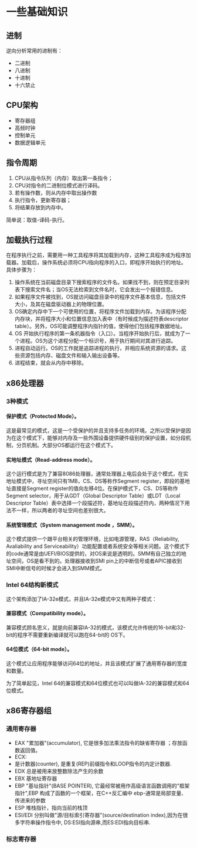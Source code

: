 # 一些基础知识

## 进制

逆向分析常用的进制有：
- 二进制
- 八进制
- 十进制
- 十六禁止

## CPU架构

- 寄存器组
- 高频时钟
- 控制单元
- 数据逻辑单元

## 指令周期

1. CPU从指令队列（内存）取出第一条指令；
2. CPU对指令的二进制位模式进行译码。
3. 若有操作数，则从内存中取出操作数
4. 执行指令，更新寄存器；
5. 将结果存放到内存中。

简单说：取值-译码-执行。

## 加载执行过程

在程序执行之前，需要用一种工具程序将其加载到内存，这种工具程序成为程序加载器。加载后，操作系统必须将CPU指向程序的入口，即程序开始执行的地址。具体步骤为：

1. 操作系统在当前磁盘目录下搜索程序的文件名。如果找不到，则在预定目录列表下搜索文件名；当OS无法检索到文件名时，它会发出一个报错信息。
2. 如果程序文件被找到，OS就访问磁盘目录中的程序文件基本信息，包括文件大小，及其在磁盘驱动器上的物理位置。
3. OS确定内存中下一个可使用的位置，将程序文件加载到内存。为该程序分配内存块，并将程序大小和位置信息加入表中（有时候成为描述符表descriptor table）。另外，OS可能调整程序内指针的值，使得他们包括程序数据地址。
4. OS 开始执行程序的第一条机器指令（入口）。当程序开始执行后，就成为了一个进程。OS为这个进程分配一个标识号，用于执行期间对其进行追踪。
5. 进程自动运行。OS的工作就是追踪进程的执行，并相应系统资源的请求。这些资源包括内存、磁盘文件和输入输出设备等。
6. 进程结束，就会从内存中移除。

## x86处理器

### 3种模式

#### 保护模式（Protected Mode）。

这是最常见的模式，这是一个受保护的并且支持多任务的环境。之所以受保护是因为在这个模式下，能够对内存及一些外围设备提供硬件级别的保护设置，如分段机制，分页机制。大部分OS都运行在这个模式下。

#### 实地址模式（Read-address mode）。

这个运行模式是为了兼容8086处理器，通常处理器上电后会处于这个模式，在实地址模式中，寻址空间只有1MB，CS、DS等称作Segment register，即段的基地址直接是Segment register的值向左移4位。在保护模式下，CS、DS等称作Segment selector，用于从GDT（Global Descriptor Table）或LDT（Local Descriptor Table）表中选择一个段描述符，基地址在段描述符内，两种情况下用法不一样，所以两者的寻址空间也差别很大。

#### 系统管理模式（System management mode ，SMM）。

这个模式提供一个跟平台相关的管理环境，比如电源管理，RAS（Reliability, Avaliability and Serviceability）功能配置或者系统安全等相关问题。这个模式下的code通常是由UEFI/BIOS提供的，对OS来说是透明的。SMM有自己独立的地址空间，OS是看不到的。处理器接收到SMI pin上的中断信号或者APIC接收到SMI中断信号的时候才会进入到SMM模式。

### Intel 64结构新模式

这个架构添加了IA-32e模式，并且IA-32e模式中又有两种子模式：

#### 兼容模式（Compatibility mode）。

兼容模式顾名思义，就是向前兼容IA-32的模式，该模式允许传统的16-bit和32-bit的程序不需要重新编译就可以跑在64-bit的 OS下。

#### 64位模式（64-bit mode）。

这个模式让应用程序能够访问64位的地址，并且该模式扩展了通用寄存器的宽度和数量。

为了简单起见，Intel 64的兼容模式和64位模式也可以叫做IA-32的兼容模式和64位模式。


## x86寄存器组

### 通用寄存器
- EAX
"累加器"(accumulator), 它是很多加法乘法指令的缺省寄存器 ；存放函数返回值。
- ECX:
- 是计数器(counter), 是重复(REP)前缀指令和LOOP指令的内定计数器.
- EDX
总是被用来放整数除法产生的余数
- EBX
基地址寄存器
- EBP
"基址指针"(BASE POINTER), 它最经常被用作高级语言函数调用的"框架指针",EBP 构成了函数的一个框架，在C++反汇编中 ebp-通常是局部变量、传进来的参数
- ESP
堆栈指针，指向当前的栈顶
- ESI/EDI
分别叫做"源/目标索引寄存器"(source/destination index),因为在很多字符串操作指令中, DS:ESI指向源串,而ES:EDI指向目标串.

### 标志寄存器

